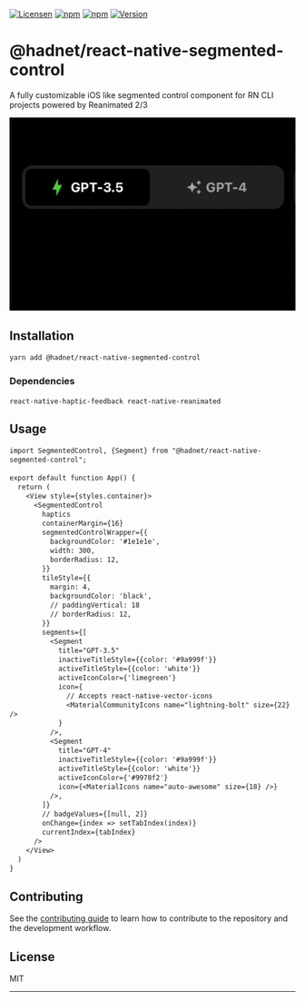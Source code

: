 [![Licensen](https://img.shields.io/github/package-json/license/hadnet/react-native-segmented-control/master?label=License&style=flat-square)](https://www.npmjs.com/package/@hadnet/react-native-segmented-control)
[![npm](https://img.shields.io/badge/Types-included-blue?style=flat-square)](https://www.npmjs.com/package/@hadnet/react-native-segmented-control)
[![npm](https://img.shields.io/npm/dt/@hadnet/react-native-segmented-control.svg?style=flat-square)](https://www.npmjs.com/package/@hadnet/react-native-segmented-control)
[![Version](https://img.shields.io/github/package-json/v/hadnet/react-native-segmented-control/master?label=Version&style=flat-square)](https://www.npmjs.com/package/@hadnet/react-native-segmented-control)



# @hadnet/react-native-segmented-control

A fully customizable iOS like segmented control component for RN CLI projects powered by Reanimated 2/3

![segmented-control-preview](./preview.gif)

## Installation

```sh
yarn add @hadnet/react-native-segmented-control
```

### Dependencies

```
react-native-haptic-feedback react-native-reanimated
```

## Usage

```tsx
import SegmentedControl, {Segment} from "@hadnet/react-native-segmented-control";

export default function App() {
  return (
    <View style={styles.container}>
      <SegmentedControl
        haptics
        containerMargin={16}
        segmentedControlWrapper={{
          backgroundColor: '#1e1e1e',
          width: 300,
          borderRadius: 12,
        }}
        tileStyle={{
          margin: 4,
          backgroundColor: 'black',
          // paddingVertical: 18
          // borderRadius: 12,
        }}
        segments={[
          <Segment
            title="GPT-3.5"
            inactiveTitleStyle={{color: '#9a999f'}}
            activeTitleStyle={{color: 'white'}}
            activeIconColor={'limegreen'}
            icon={
              // Accepts react-native-vector-icons
              <MaterialCommunityIcons name="lightning-bolt" size={22} />
            }
          />,
          <Segment
            title="GPT-4"
            inactiveTitleStyle={{color: '#9a999f'}}
            activeTitleStyle={{color: 'white'}}
            activeIconColor={'#9978f2'}
            icon={<MaterialIcons name="auto-awesome" size={18} />}
          />,
        ]}
        // badgeValues={[null, 2]}
        onChange={index => setTabIndex(index)}
        currentIndex={tabIndex}
      />
    </View>
  )
}
```

## Contributing

See the [contributing guide](CONTRIBUTING.md) to learn how to contribute to the repository and the development workflow.

## License

MIT

---


